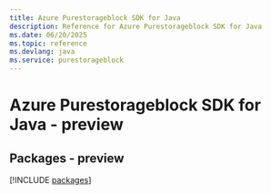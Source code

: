 ```yaml
---
title: Azure Purestorageblock SDK for Java
description: Reference for Azure Purestorageblock SDK for Java
ms.date: 06/20/2025
ms.topic: reference
ms.devlang: java
ms.service: purestorageblock
---
```

# Azure Purestorageblock SDK for Java - preview
## Packages - preview
[!INCLUDE [packages](purestorageblock-index.md)]